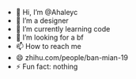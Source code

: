 - 👋 Hi, I’m @Ahaleyc
- 👀 I’m a designer
- 🌱 I’m currently learning code
- 💞️ I’m looking for a bf
- 📫 How to reach me 
- 😄 zhihu.com/people/ban-mian-19
- ⚡ Fun fact: nothing

<!---
Ahaleyc/Ahaleyc is a ✨ special ✨ repository because its `README.md` (this file) appears on your GitHub profile.
You can click the Preview link to take a look at your changes.
--->
